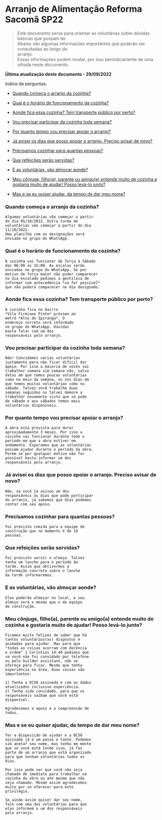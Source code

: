 # Arranjo de Alimentação Reforma Sacomã SP22

> Este documento serve para orientar as voluntárias sobre dúvidas básicas que possam ter.  
Abaixo vão algumas informações importantes que poderão ser consultadas ao longo do  
arranjo.  
Essas informações podem mudar, por isso periódicamente de uma olhada neste documento.

**Última atualização deste documento - 29/09/2022**  

Indice de perguntas:

* [Quando começa o arranjo da cozinha?](https://github.com/ibrahim-brumate/arranjo-alimentacao/#quando-come%C3%A7a-o-arranjo-da-cozinha)

* [Qual é o horário de funcionamento da cozinha?](https://github.com/ibrahim-brumate/arranjo-alimentacao/#qual-%C3%A9-o-hor%C3%A1rio-de-funcionamento-da-cozinha)

* [Aonde fica essa cozinha? Tem transporte público por perto?](https://github.com/ibrahim-brumate/arranjo-alimentacao/#aonde-fica-essa-cozinha-tem-transporte-p%C3%BAblico-por-perto)

* [Vou precisar participar da cozinha toda semana?](https://github.com/ibrahim-brumate/arranjo-alimentacao/#vou-precisar-participar-da-cozinha-toda-semana)

* [Por quanto tempo vou precisar apoiar o arranjo?](https://github.com/ibrahim-brumate/arranjo-alimentacao/#por-quanto-tempo-vou-precisar-apoiar-o-arranjo)

* [Já avisei os dias que posso apoiar o arranjo. Preciso avisar de novo?](https://github.com/ibrahim-brumate/arranjo-alimentacao/#j%C3%A1-avisei-os-dias-que-posso-apoiar-o-arranjo-preciso-avisar-de-novo)

* [Precisamos cozinhar para quantas pessoas?](https://github.com/ibrahim-brumate/arranjo-alimentacao/#precisamos-cozinhar-para-quantas-pessoas)

* [Que refeições serão servidas?](https://github.com/ibrahim-brumate/arranjo-alimentacao/#que-refei%C3%A7%C3%B5es-ser%C3%A3o-servidas)

* [E as voluntárias, vão almoçar aonde?](https://github.com/ibrahim-brumate/arranjo-alimentacao/#e-as-volunt%C3%A1rias-v%C3%A3o-almo%C3%A7ar-aonde)

* [Meu cônjuge, filho(a), parente ou amigo(a) entende muito de cozinha e gostaria muito de ajudar! Posso levá-lo junto?](https://github.com/ibrahim-brumate/arranjo-alimentacao/#meu-c%C3%B4njuge-filhoa-parente-ou-amigoa-entende-muito-de-cozinha-e-gostaria-muito-de-ajudar-posso-lev%C3%A1-lo-junto)

* [Mas e se eu quiser ajudar, da tempo de dar meu nome?](https://github.com/ibrahim-brumate/arranjo-alimentacao/#mas-e-se-eu-quiser-ajudar-da-tempo-de-dar-meu-nome)

### Quando começa o arranjo da cozinha?
```
Algumas voluntárias vão começar a partir
do dia 05/10/2022. Outra turma de
voluntárias vão começar a partir do dia
11/10/2022.
Uma planilha com as designações será
enviada no grupo do WhatsApp.
```

### Qual é o horário de funcionamento da cozinha?
```
A cozinha vai funcionar de Terça à Sábado
das 08:00 as 15:00. As escalas serão
enviadas no grupo do WhatsApp. Se por
motivo de força maior não puder comparecer
no dia escalado pedimos a gentileza de
informar com antecedência *se for possível*
que não poderá comparecer no dia designado.
```

### Aonde fica essa cozinha? Tem transporte público por perto?
```
A cozinha fica no bairro
*Vila Firmiano Pinto* próximo ao
metrô *Alto do Ipiranga*. O
endereço correto será informado
no grupo do WhatsApp. Dúvidas
basta falar com um dos
responsáveis pelo arranjo.
```

### Vou precisar participar da cozinha toda semana?
```
Não! Convidamos varias voluntárias
justamente para não ficar difícil dar
apoio. Por isso a maioria de vocês vai
trabalhar semana sim semana não, salvo
datas em que temos poucas voluntárias
como no meio da semana, ou nos dias em
que temos muitas voluntárias como no
sábado. Talvez você trabalhe duas
semanas seguidas ou talvez demore a
trabalhar novamente visto que só pode
de sábado e aos sábados temos mais
voluntárias disponíveis.
```

### Por quanto tempo vou precisar apoiar o arranjo?
```
A obra está prevista para durar
aproximadamente 3 meses. Por isso a
cozinha vai funcionar durante todo o
período em que a obra estiver em
andamento. Esperamos que as voluntárias
possam ajudar durante o período da obra.
Porém se por qualquer motivo não for
possível basta informar um dos
responsáveis pelo arranjo.
```

### Já avisei os dias que posso apoiar o arranjo. Preciso avisar de novo?
```
Não, se você já avisou um dos
responsáveis os dias que pode participar
do arranjo, já sabemos que dias podemos
contar com seu apoio.
```

### Precisamos cozinhar para quantas pessoas?
```
Foi previsto comida para a equipe de
construção que no momento é de 18
pessoas.
```

### Que refeições serão servidas?
```
Foi previsto servir o almoço. Talvez
tenha um lanche para o período da
tarde. Assim que obtivermos a
informação concreta sobre o lanche
da tarde informaremos.
```

### E as voluntárias, vão almoçar aonde?
```
Elas poderão almoçar no local, e seu
almoço será o mesmo que o da equipe
de construção.
```

### Meu cônjuge, filho(a), parente ou amigo(a) entende muito de cozinha e gostaria muito de ajudar! Posso levá-lo junto?
```
Ficamos muito felizes de saber que há
tantos voluntários(as) dispostos e
animados para ajudar. Mas para que
"todas as coisas ocorram com decência
e ordem" 1 Coríntios 14:40 pedimos que
se você não foi convidado por telefone
ou pelo builder assistant, não se
ofereça para ficar. Mesmo que tenha
experiência na área, duas coisas são
importantes:

1) Tenha a DC50 assinada e com os dados
atualizados inclusive experiência.
2) Tenha sido convidado, para que os
responsáveis saibam que você está
disponível.

Agradecemos o apoio e a compreensão de
todos.
```

### Mas e se eu quiser ajudar, da tempo de dar meu nome?
```
Ter a disposição de ajudar e a DC50
assinada já é um passo e tanto. Podemos
sim anotar seu nome, mas tenha em mente
que se você está lendo isso, já faz
parte de um arranjo que está organizado
para que tenham voluntários todos os
dias.

Por isso pode ser que você não seja
chamado de imediato para trabalhar na
cozinha da obra ou até mesmo que não
seja chamado. Mesmo assim agradecemos
muito por se oferecer para este
privilégio.

Se ainda assim quiser dar seu nome,
fale com uma das voluntárias para que
elas informem a um dos responsáveis
pelo arranjo.
```
